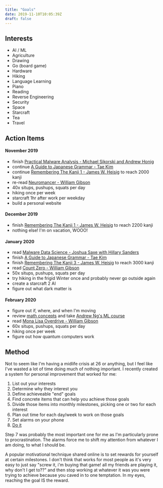 ```yaml
---
title: "Goals"
date: 2019-11-10T10:05:39Z
draft: false
---
```


## Interests

- AI / ML
- Agriculture
- Drawing
- Go (board game)
- Hardware
- Hiking
- Language Learning
- Piano
- Reading
- Reverse Engineering
- Security
- Space
- Starcraft
- Tea
- Travel

## Action Items

#### November 2019

- finish [Practical Malware Analysis - Michael Sikorski and Andrew Honig](https://nostarch.com/malware)
- continue [A Guide to Japanese Grammar - Tae Kim](http://www.guidetojapanese.org/learn/grammar)
- continue [Remembering The Kanji 1 - James W. Heisig](https://www.amazon.com/Remembering-Kanji-Complete-Japanese-Characters/dp/0824835921) to reach 2000 kanji
- re-read [Neuromancer - William Gibson](https://www.goodreads.com/book/show/888628.Neuromancer)
- 40x situps, pushups, squats per day
- hiking once per week
- starcraft 1hr after work per weekday
- build a personal website

#### December 2019

- finish [Remembering The Kanji 1 - James W. Heisig](https://www.amazon.com/Remembering-Kanji-Complete-Japanese-Characters/dp/0824835921) to reach 2200 kanji
- nothing else! I'm on vacation, WOOO!

#### January 2020

- read [Malware Data Science - Joshua Saxe with Hillary Sanders](https://nostarch.com/malwaredatascience)
- finish [A Guide to Japanese Grammar - Tae Kim](http://www.guidetojapanese.org/learn/grammar)
- finish [Remembering The Kanji 3 - James W. Heisig](https://www.amazon.com/Remembering-Kanji-Characters-Upper-Level-Proficiency/dp/0824837029) to reach 3000 kanji
- read [Count Zero - William Gibson](https://www.goodreads.com/book/show/22200.Count_Zero)
- 50x situps, pushups, squats per day
- try hiking in the frigid Winter once and probably never go outside again
- create a starcraft 2 AI
- figure out what dark matter is

#### February 2020

- figure out if, where, and when I'm moving
- review [math concepts](https://old.reddit.com/r/learnmachinelearning/comments/cxrpjz/a_clear_roadmap_for_mldl/eyn8cna/) and take [Andrew Ng's ML course](https://www.coursera.org/learn/machine-learning)
- read [Mona Lisa Overdrive  -  William Gibson](https://www.goodreads.com/book/show/154091.Mona_Lisa_Overdrive)
- 60x situps, pushups, squats per day
- hiking once per week
- figure out how quantum computers work



## Method

Not to seem like I'm having a midlife crisis at 26 or anything, but I feel like I've wasted a lot of time doing much of nothing important. I recently created a system for personal improvement that worked for me:

1. List out your interests
2. Determine why they interest you
3. Define achieveable "end" goals
4. Find concrete items that can help you achieve those goals
5. Divide those items into monthly milestones, picking one or two for each interest
6. Plan out time for each day/week to work on those goals
7. Set alarms on your phone
8. [Do it](https://www.youtube.com/watch?v=ZXsQAXx_ao0)

Step 7 was probably the most important one for me as I'm particularly prone to procrastination. The alarms force me to shift my attention from whatever I am doing, to what I should be.

A popular motivational technique shared online is to set rewards for yourself at certain milestones. I don't think that works for most people as it's very easy to just say "screw it, i'm buying that game! all my friends are playing it, why don't I get to??" and then stop working at whatever it was you were trying to achieve because you caved in to one temptation. In my eyes, reaching the goal IS the reward.
